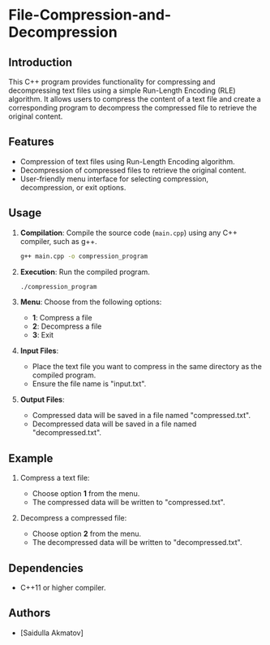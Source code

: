 # File-Compression-and-Decompression

## Introduction
This C++ program provides functionality for compressing and decompressing text files using a simple Run-Length Encoding (RLE) algorithm. It allows users to compress the content of a text file and create a corresponding program to decompress the compressed file to retrieve the original content.

## Features
- Compression of text files using Run-Length Encoding algorithm.
- Decompression of compressed files to retrieve the original content.
- User-friendly menu interface for selecting compression, decompression, or exit options.

## Usage
1. **Compilation**: Compile the source code (`main.cpp`) using any C++ compiler, such as g++.
    ```bash
    g++ main.cpp -o compression_program
    ```

2. **Execution**: Run the compiled program.
    ```bash
    ./compression_program
    ```

3. **Menu**: Choose from the following options:
    - **1**: Compress a file
    - **2**: Decompress a file
    - **3**: Exit

4. **Input Files**:
    - Place the text file you want to compress in the same directory as the compiled program.
    - Ensure the file name is "input.txt".

5. **Output Files**:
    - Compressed data will be saved in a file named "compressed.txt".
    - Decompressed data will be saved in a file named "decompressed.txt".

## Example
1. Compress a text file:
    - Choose option **1** from the menu.
    - The compressed data will be written to "compressed.txt".

2. Decompress a compressed file:
    - Choose option **2** from the menu.
    - The decompressed data will be written to "decompressed.txt".

## Dependencies
- C++11 or higher compiler.

## Authors
- [Saidulla Akmatov]

